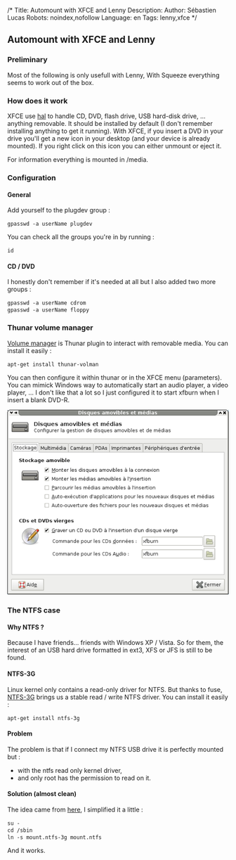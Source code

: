 /*
Title: Automount with XFCE and Lenny
Description: 
Author: Sébastien Lucas
Robots: noindex,nofollow
Language: en
Tags: lenny,xfce
*/
## Automount with XFCE and Lenny

### Preliminary
Most of the following is only usefull with Lenny, With Squeeze everything seems to work out of the box.

### How does it work

XFCE use [hal](http://www.freedesktop.org/wiki/Software/hal) to handle CD, DVD, flash drive, USB hard-disk drive, ... anything removable. It should be installed by default (I don't remember installing anything to get it running). With XFCE, if you insert a DVD in your drive you'll get a new icon in your desktop (and your device is already mounted). If you right click on this icon you can either unmount or eject it.

For information everything is mounted in /media.

### Configuration

#### General
Add yourself to the plugdev group :

```
gpasswd -a userName plugdev
```

You can check all the groups you're in by running :

```
id
```

#### CD / DVD

I honestly don't remember if it's needed at all but I also added two more groups :

```
gpasswd -a userName cdrom
gpasswd -a userName floppy
```

### Thunar volume manager

[Volume manager](http://foo-projects.org/~benny/projects/thunar-volman/index.html) is Thunar plugin to interact with removable media. You can install it easily :

```
apt-get install thunar-volman
```

You can then configure it within thunar or in the XFCE menu (parameters). You can mimick Windows way to automatically start an audio player, a video player, ... I don't like that a lot so I just configured it to start xfburn when I insert a blank DVD-R.

![Image](/en/debian/volman.png)

### The NTFS case

#### Why NTFS ?
Because I have friends... friends with Windows XP / Vista. So for them, the interest of an USB hard drive formatted in ext3, XFS or JFS is still to be found.

#### NTFS-3G

Linux kernel only contains a read-only driver for NTFS. But thanks to fuse, [NTFS-3G](http://www.ntfs-3g.org/) brings us a stable read / write NTFS driver. You can install it easily :

```
apt-get install ntfs-3g
```

#### Problem

The problem is that if I connect my NTFS USB drive it is perfectly mounted but :
*	with the ntfs read only kernel driver,
*	and only root has the permission to read on it.

#### Solution (almost clean)

The idea came from [here](http://gentoo-wiki.com/HOWTO_NTFS_write_with_ntfs-3g#Adding_.2Fsbin.2Fmount.ntfs_is_more_easier_.28hal-0.5.9.1_or_later.29), I simplified it a little :

```
su -
cd /sbin
ln -s mount.ntfs-3g mount.ntfs
```

And it works.

